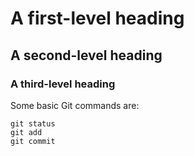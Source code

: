 # A first-level heading
## A second-level heading
### A third-level heading

Some basic Git commands are:
```
git status
git add
git commit
```
